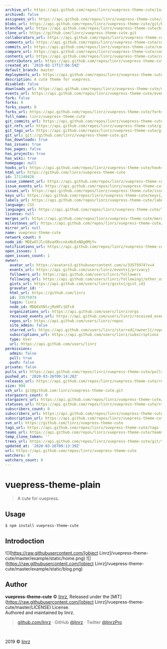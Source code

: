 ```yaml
---
archive_url: https://api.github.com/repos/linrz/vuepress-theme-cute/{archive_format}{/ref}
archived: false
assignees_url: https://api.github.com/repos/linrz/vuepress-theme-cute/assignees{/user}
blobs_url: https://api.github.com/repos/linrz/vuepress-theme-cute/git/blobs{/sha}
branches_url: https://api.github.com/repos/linrz/vuepress-theme-cute/branches{/branch}
clone_url: https://github.com/linrz/vuepress-theme-cute.git
collaborators_url: https://api.github.com/repos/linrz/vuepress-theme-cute/collaborators{/collaborator}
comments_url: https://api.github.com/repos/linrz/vuepress-theme-cute/comments{/number}
commits_url: https://api.github.com/repos/linrz/vuepress-theme-cute/commits{/sha}
compare_url: https://api.github.com/repos/linrz/vuepress-theme-cute/compare/{base}...{head}
contents_url: https://api.github.com/repos/linrz/vuepress-theme-cute/contents/{+path}
contributors_url: https://api.github.com/repos/linrz/vuepress-theme-cute/contributors
created_at: '2019-02-17T17:06:59Z'
default_branch: master
deployments_url: https://api.github.com/repos/linrz/vuepress-theme-cute/deployments
description: A cute theme for vuepress.
disabled: false
downloads_url: https://api.github.com/repos/linrz/vuepress-theme-cute/downloads
events_url: https://api.github.com/repos/linrz/vuepress-theme-cute/events
fork: false
forks: 0
forks_count: 0
forks_url: https://api.github.com/repos/linrz/vuepress-theme-cute/forks
full_name: linrz/vuepress-theme-cute
git_commits_url: https://api.github.com/repos/linrz/vuepress-theme-cute/git/commits{/sha}
git_refs_url: https://api.github.com/repos/linrz/vuepress-theme-cute/git/refs{/sha}
git_tags_url: https://api.github.com/repos/linrz/vuepress-theme-cute/git/tags{/sha}
git_url: git://github.com/linrz/vuepress-theme-cute.git
has_downloads: true
has_issues: true
has_pages: false
has_projects: true
has_wiki: true
homepage: null
hooks_url: https://api.github.com/repos/linrz/vuepress-theme-cute/hooks
html_url: https://github.com/linrz/vuepress-theme-cute
id: 171148426
issue_comment_url: https://api.github.com/repos/linrz/vuepress-theme-cute/issues/comments{/number}
issue_events_url: https://api.github.com/repos/linrz/vuepress-theme-cute/issues/events{/number}
issues_url: https://api.github.com/repos/linrz/vuepress-theme-cute/issues{/number}
keys_url: https://api.github.com/repos/linrz/vuepress-theme-cute/keys{/key_id}
labels_url: https://api.github.com/repos/linrz/vuepress-theme-cute/labels{/name}
language: CSS
languages_url: https://api.github.com/repos/linrz/vuepress-theme-cute/languages
license: null
merges_url: https://api.github.com/repos/linrz/vuepress-theme-cute/merges
milestones_url: https://api.github.com/repos/linrz/vuepress-theme-cute/milestones{/number}
mirror_url: null
name: vuepress-theme-cute
network_count: 0
node_id: MDEwOlJlcG9zaXRvcnkxNzExNDg0MjY=
notifications_url: https://api.github.com/repos/linrz/vuepress-theme-cute/notifications{?since,all,participating}
open_issues: 1
open_issues_count: 1
owner:
  avatar_url: https://avatars3.githubusercontent.com/u/33575974?v=4
  events_url: https://api.github.com/users/linrz/events{/privacy}
  followers_url: https://api.github.com/users/linrz/followers
  following_url: https://api.github.com/users/linrz/following{/other_user}
  gists_url: https://api.github.com/users/linrz/gists{/gist_id}
  gravatar_id: ''
  html_url: https://github.com/linrz
  id: 33575974
  login: linrz
  node_id: MDQ6VXNlcjMzNTc1OTc0
  organizations_url: https://api.github.com/users/linrz/orgs
  received_events_url: https://api.github.com/users/linrz/received_events
  repos_url: https://api.github.com/users/linrz/repos
  site_admin: false
  starred_url: https://api.github.com/users/linrz/starred{/owner}{/repo}
  subscriptions_url: https://api.github.com/users/linrz/subscriptions
  type: User
  url: https://api.github.com/users/linrz
permissions:
  admin: false
  pull: true
  push: false
private: false
pulls_url: https://api.github.com/repos/linrz/vuepress-theme-cute/pulls{/number}
pushed_at: '2020-03-26T09:14:28Z'
releases_url: https://api.github.com/repos/linrz/vuepress-theme-cute/releases{/id}
size: 904
ssh_url: git@github.com:linrz/vuepress-theme-cute.git
stargazers_count: 0
stargazers_url: https://api.github.com/repos/linrz/vuepress-theme-cute/stargazers
statuses_url: https://api.github.com/repos/linrz/vuepress-theme-cute/statuses/{sha}
subscribers_count: 0
subscribers_url: https://api.github.com/repos/linrz/vuepress-theme-cute/subscribers
subscription_url: https://api.github.com/repos/linrz/vuepress-theme-cute/subscription
svn_url: https://github.com/linrz/vuepress-theme-cute
tags_url: https://api.github.com/repos/linrz/vuepress-theme-cute/tags
teams_url: https://api.github.com/repos/linrz/vuepress-theme-cute/teams
temp_clone_token: ''
trees_url: https://api.github.com/repos/linrz/vuepress-theme-cute/git/trees{/sha}
updated_at: '2020-03-26T09:13:39Z'
url: https://api.github.com/repos/linrz/vuepress-theme-cute
watchers: 0
watchers_count: 0
---
```


# vuepress-theme-plain
> A cute for vuepress.

## Usage
```shell
$ npm install vuepress-theme-cute
```

## Introdoction
![](https://raw.githubusercontent.com/[object Linrz]/vuepress-theme-cute/master/example/static/home.png)
![](https://raw.githubusercontent.com/[object Linrz]/vuepress-theme-cute/master/example/static/blog.png)

## Author
**vuepress-theme-cute** © [linrz](https://github.com/linrz), Released under the [MIT](https://raw.githubusercontent.com/[object Linrz]/vuepress-theme-cute/master/LICENSE) License.<br>
Authored and maintained by linrz.

> [github.com/linrz](https://github.com/linrz) · GitHub [@linrz](https://github.com/linrz) · Twitter [@linrzPro](https://twitter.com/linrzPro)

<br>

2019 © [linrz](https://github.com/linrz)